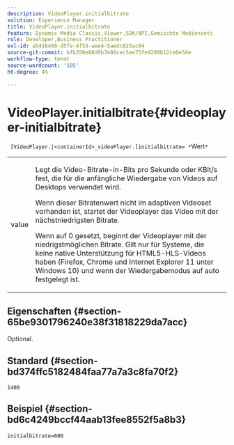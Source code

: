 ```yaml
---
description: VideoPlayer.initialbitrate
solution: Experience Manager
title: VideoPlayer.initialbitrate
feature: Dynamic Media Classic,Viewer,SDK/API,Gemischte Mediensets
role: Developer,Business Practitioner
exl-id: a5416488-d5fe-4f55-aee4-5aedc825ac04
source-git-commit: bfb350e68d9b7e86cec5ee75fe9280b12ce0e54e
workflow-type: tm+mt
source-wordcount: '105'
ht-degree: 4%

---
```


# VideoPlayer.initialbitrate{#videoplayer-initialbitrate}

` [VideoPlayer.|<containerId>_videoPlayer.]initialbitrate= *`Wert`*`

<table id="table_6B56976AEADA440A9A6BC9C4F65D4ADA"> 
 <tbody> 
  <tr> 
   <td colname="col1"> <p> <span class="codeph"> <span class="varname"> value  </span> </span> </p> </td> 
   <td colname="col2"> <p>Legt die Video-Bitrate-in-Bits pro Sekunde oder KBit/s fest, die für die anfängliche Wiedergabe von Videos auf Desktops verwendet wird. </p> <p>Wenn dieser Bitratenwert nicht im adaptiven Videoset vorhanden ist, startet der Videoplayer das Video mit der nächstniedrigsten Bitrate. </p> <p>Wenn auf <span class="codeph"> 0 </span> gesetzt, beginnt der Videoplayer mit der niedrigstmöglichen Bitrate. Gilt nur für Systeme, die keine native Unterstützung für HTML5-HLS-Videos haben (Firefox, Chrome und Internet Explorer 11 unter Windows 10) und wenn der Wiedergabemodus auf <span class="codeph"> auto </span> festgelegt ist. </p> </td> 
  </tr> 
 </tbody> 
</table>

## Eigenschaften {#section-65be9301796240e38f31818229da7acc}

Optional.

## Standard {#section-bd374ffc5182484faa77a7a3c8fa70f2}

`1400`

## Beispiel {#section-bd6c4249bccf44aab13fee8552f5a8b3}

`initialbitrate=600`
